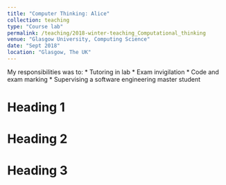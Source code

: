 ```yaml
---
title: "Computer Thinking: Alice"
collection: teaching
type: "Course lab"
permalink: /teaching/2018-winter-teaching_Computational_thinking
venue: "Glasgow University, Computing Science"
date: "Sept 2018"
location: "Glasgow, The UK"
---
```


My responsibilities was to:
    * Tutoring in lab
    * Exam invigilation
    * Code and exam marking
    * Supervising a software engineering master student

Heading 1
======

Heading 2
======

Heading 3
======
